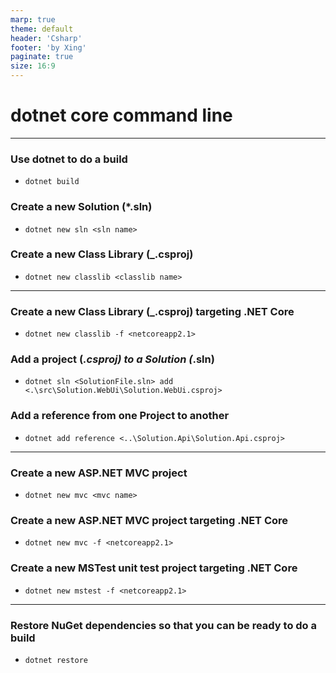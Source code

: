 ```yaml
---
marp: true
theme: default
header: 'Csharp'
footer: 'by Xing'
paginate: true
size: 16:9
---
```


<!--
_backgroundColor: white
_color: black
-->

# dotnet core command line

---

### Use dotnet to do a build

- `dotnet build`

### Create a new Solution (\*.sln)

- `dotnet new sln <sln name>`

### Create a new Class Library (\_.csproj)

- `dotnet new classlib <classlib name>`

---

### Create a new Class Library (\_.csproj) targeting .NET Core

- `dotnet new classlib -f <netcoreapp2.1>`

### Add a project (_.csproj) to a Solution (_.sln)

- `dotnet sln <SolutionFile.sln> add <.\src\Solution.WebUi\Solution.WebUi.csproj>`

### Add a reference from one Project to another

- `dotnet add reference <..\Solution.Api\Solution.Api.csproj>`

---

### Create a new ASP.NET MVC project

- `dotnet new mvc <mvc name>`

### Create a new ASP.NET MVC project targeting .NET Core

- `dotnet new mvc -f <netcoreapp2.1>`

### Create a new MSTest unit test project targeting .NET Core

- `dotnet new mstest -f <netcoreapp2.1>`

---

### Restore NuGet dependencies so that you can be ready to do a build

- `dotnet restore`

